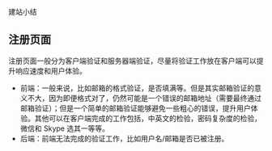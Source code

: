 建站小结

## 注册页面

注册页面一般分为客户端验证和服务器端验证，尽量将验证工作放在客户端可以提升响应速度和用户体验。

* 前端：一般来说，比如邮箱的格式验证，是否填满等。但是其实邮箱验证的意义不大，因为即便格式对了，仍然可能是一个错误的邮箱地址（需要最终通过邮箱验证）；但是一个简单的邮箱验证能够避免一些粗心的错误，提升用户体验。其他可以在客户端完成的工作包括，中英文的检验，密码复杂度的检验，微信和 Skype 选其一等等。
* 后端：前端无法完成的验证工作，比如用户名/邮箱是否已被注册。